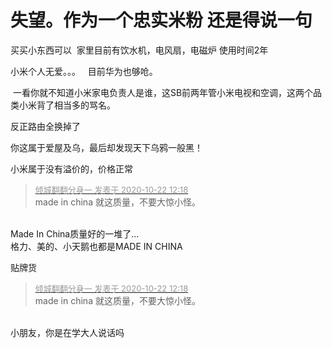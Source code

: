 # 失望。作为一个忠实米粉  还是得说一句


买买小东西可以&nbsp;&nbsp;家里目前有饮水机，电风扇，电磁炉 使用时间2年

小米个人无爱。。。&nbsp; &nbsp;目前华为也够呛。

<img src="static/image/smiley/yct/010.gif" smilieid="41" border="0" alt="" /> 一看你就不知道小米家电负责人是谁，这SB前两年管小米电视和空调，这两个品类小米背了相当多的骂名。

反正路由全换掉了<img src="static/image/smiley/default/mad.gif" smilieid="11" border="0" alt="" /><img id="aimg_HtM9d" onclick="zoom(this, this.src, 0, 0, 0)" class="zoom" src="https://cdn.jsdelivr.net/gh/hishis/forum-master/public/images/patch.gif" onmouseover="img_onmouseoverfunc(this)" onload="thumbImg(this)" border="0" alt="" />

你这属于爱屋及乌，最后却发现天下乌鸦一般黑！

小米属于没有溢价的，价格正常

<div class="quote"><blockquote><font size="2"><a href="https://www.hostloc.com/forum.php?mod=redirect&amp;goto=findpost&amp;pid=9335384&amp;ptid=757102" target="_blank"><font color="#999999">倾城翻翻分身一 发表于 2020-10-22 12:18</font></a></font><br />
made in china 就这质量，不要大惊小怪。</blockquote></div><br />
Made In China质量好的一堆了...<br />
格力、美的、小天鹅也都是MADE IN CHINA<img id="aimg_nTZgg" onclick="zoom(this, this.src, 0, 0, 0)" class="zoom" src="https://cdn.jsdelivr.net/gh/hishis/forum-master/public/images/patch.gif" onmouseover="img_onmouseoverfunc(this)" onload="thumbImg(this)" border="0" alt="" />

贴牌货

<div class="quote"><blockquote><font size="2"><a href="https://www.hostloc.com/forum.php?mod=redirect&amp;goto=findpost&amp;pid=9335384&amp;ptid=757102" target="_blank"><font color="#999999">倾城翻翻分身一 发表于 2020-10-22 12:18</font></a></font><br />
made in china 就这质量，不要大惊小怪。</blockquote></div><br />
小朋友，你是在学大人说话吗

